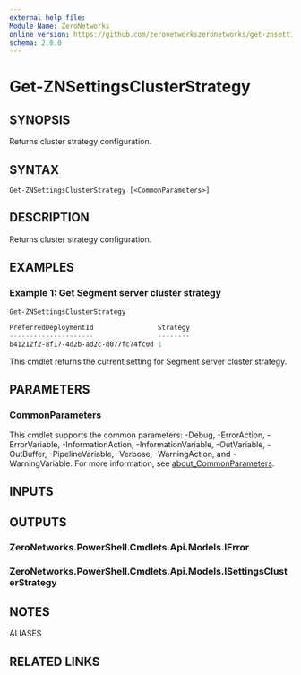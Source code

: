 ```yaml
---
external help file:
Module Name: ZeroNetworks
online version: https://github.com/zeronetworkszeronetworks/get-znsettingsclusterstrategy
schema: 2.0.0
---
```


# Get-ZNSettingsClusterStrategy

## SYNOPSIS
Returns cluster strategy configuration.

## SYNTAX

```
Get-ZNSettingsClusterStrategy [<CommonParameters>]
```

## DESCRIPTION
Returns cluster strategy configuration.

## EXAMPLES

### Example 1: Get Segment server cluster strategy
```powershell
Get-ZNSettingsClusterStrategy

PreferredDeploymentId                Strategy
---------------------                --------
b41212f2-8f17-4d2b-ad2c-d077fc74fc0d 1
```

This cmdlet returns the current setting for Segment server cluster strategy.

## PARAMETERS

### CommonParameters
This cmdlet supports the common parameters: -Debug, -ErrorAction, -ErrorVariable, -InformationAction, -InformationVariable, -OutVariable, -OutBuffer, -PipelineVariable, -Verbose, -WarningAction, and -WarningVariable. For more information, see [about_CommonParameters](http://go.microsoft.com/fwlink/?LinkID=113216).

## INPUTS

## OUTPUTS

### ZeroNetworks.PowerShell.Cmdlets.Api.Models.IError

### ZeroNetworks.PowerShell.Cmdlets.Api.Models.ISettingsClusterStrategy

## NOTES

ALIASES

## RELATED LINKS

